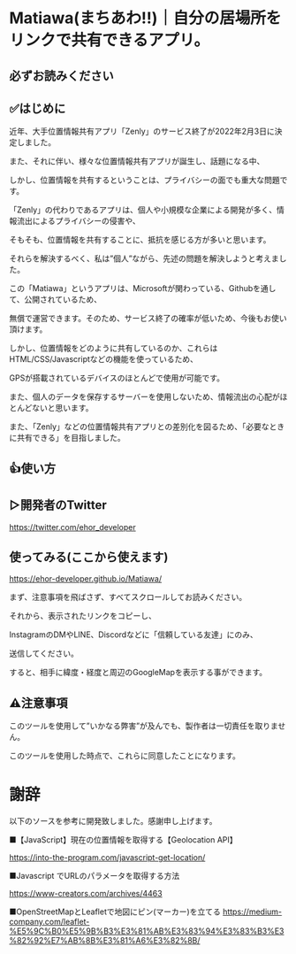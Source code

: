 # Matiawa(まちあわ!!)｜自分の居場所をリンクで共有できるアプリ。
## 必ずお読みください
## ✅はじめに
近年、大手位置情報共有アプリ「Zenly」のサービス終了が2022年2月3日に決定しました。

また、それに伴い、様々な位置情報共有アプリが誕生し、話題になる中、

しかし、位置情報を共有するということは、プライバシーの面でも重大な問題です。

「Zenly」の代わりであるアプリは、個人や小規模な企業による開発が多く、情報流出によるプライバシーの侵害や、

そもそも、位置情報を共有することに、抵抗を感じる方が多いと思います。

それらを解決するべく、私は”個人”ながら、先述の問題を解決しようと考えました。

この「Matiawa」というアプリは、Microsoftが関わっている、Githubを通して、公開されているため、

無償で運営できます。そのため、サービス終了の確率が低いため、今後もお使い頂けます。

しかし、位置情報をどのように共有しているのか、これらはHTML/CSS/Javascriptなどの機能を使っているため、

GPSが搭載されているデバイスのほとんどで使用が可能です。

また、個人のデータを保存するサーバーを使用しないため、情報流出の心配がほとんどないと思います。

また、「Zenly」などの位置情報共有アプリとの差別化を図るため、「必要なときに共有できる」を目指しました。

## 👍使い方
## ▷開発者のTwitter
https://twitter.com/ehor_developer

## 使ってみる(ここから使えます)
https://ehor-developer.github.io/Matiawa/

まず、注意事項を飛ばさず、すべてスクロールしてお読みください。

それから、表示されたリンクをコピーし、

InstagramのDMやLINE、Discordなどに「信頼している友達」にのみ、

送信してください。

すると、相手に緯度・経度と周辺のGoogleMapを表示する事ができます。

## ⚠注意事項
このツールを使用して”いかなる弊害”が及んでも、製作者は一切責任を取りません。

このツールを使用した時点で、これらに同意したことになります。

# 謝辞
以下のソースを参考に開発致しました。感謝申し上げます。

■【JavaScript】現在の位置情報を取得する【Geolocation API】

https://into-the-program.com/javascript-get-location/

■Javascript でURLのパラメータを取得する方法

https://www-creators.com/archives/4463

■OpenStreetMapとLeafletで地図にピン(マーカー)を立てる
https://medium-company.com/leaflet-%E5%9C%B0%E5%9B%B3%E3%81%AB%E3%83%94%E3%83%B3%E3%82%92%E7%AB%8B%E3%81%A6%E3%82%8B/
